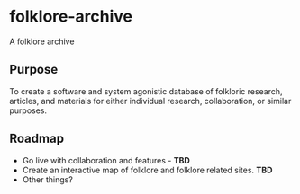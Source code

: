# folklore-archive
A folklore archive

## Purpose

To create a software and system agonistic database of folkloric research, articles, and materials for either individual research, collaboration, or similar purposes. 

## Roadmap

* Go live with collaboration and features - __TBD__
* Create an interactive map of folklore and folklore related sites. __TBD__
* Other things?